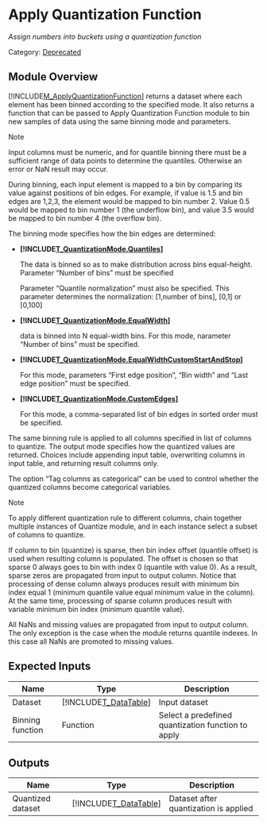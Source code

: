# Apply Quantization Function

*Assign numbers into buckets using a quantization function*

Category: [Deprecated](27565421-8F99-41A5-9B76-241B103E4E88)


## Module Overview
[!INCLUDE[M_ApplyQuantizationFunction](Token\M_ApplyQuantizationFunction.md)] returns a dataset where each element has been binned 
according to the specified mode. It also returns a function that can be passed to
Apply Quantization Function module to bin new samples of data using the
same binning mode and parameters.

> [!NOTE]
> Input columns must be numeric, and for quantile binning there must be a sufficient
> range of data points to determine the quantiles. Otherwise an error or NaN result may occur.

During binning, each input element is mapped to a bin by comparing its value
against positions of bin edges. For example, if value is 1.5 and bin edges are 1,2,3,
the element would be mapped to bin number 2. Value 0.5 would be mapped to bin number 1
(the underflow bin), and value 3.5 would be mapped to bin number 4 (the overflow bin).

The binning mode specifies how the bin edges are determined:


-   **[!INCLUDE[T_QuantizationMode.Quantiles](Token\T_QuantizationMode.Quantiles.md)]**
    
    The data is binned so as to make
distribution across bins equal\-height. Parameter “Number of bins”
must be specified
    
    Parameter “Quantile normalization” must also be specified.
This parameter determines the normalization: \[1,number of bins],
\[0,1] or \[0,100]

-   **[!INCLUDE[T_QuantizationMode.EqualWidth](Token\T_QuantizationMode.EqualWidth.md)]**
    
    data is binned into N equal\-width bins.
For this mode, narameter “Number of bins” must be specified.

-   **[!INCLUDE[T_QuantizationMode.EqualWidthCustomStartAndStop](Token\T_QuantizationMode.EqualWidthCustomStartAndStop.md)]**
    
    For this mode, parameters  “First edge position”, “Bin width” and
“Last edge position” must be specified.

-   **[!INCLUDE[T_QuantizationMode.CustomEdges](Token\T_QuantizationMode.CustomEdges.md)]**
    
    For this mode, a comma\-separated list of bin edges in sorted order must
be specified.

The same binning rule is applied to all columns specified in list of
columns to quantize. The output mode specifies how the quantized values are
returned. Choices include appending input table, overwriting columns in input
table, and returning result columns only.

The option “Tag columns as categorical” can be used to control
whether the quantized columns become categorical variables.

> [!NOTE]
> To apply different quantization rule to different columns,
> chain together multiple instances of Quantize module, and in each
> instance select a subset of columns to quantize.
>
> If column to bin (quantize) is sparse, then bin index offset (quantile offset) is used when resulting column is populated.
> The offset is chosen so that sparse 0 always goes to bin with index 0 (quantile with value 0).
> As a result, sparse zeros are propagated from input to output column.
> Notice that processing of dense column always produces result with minimum bin index equal 1 (minimum quantile value equal minimum value in the column).
> At the same time, processing of sparse column produces result with variable minimum bin index (minimum quantile value).
>
> All NaNs and missing values are propagated from input to output column.
> The only exception is the case when the module returns quantile indexes.
> In this case all NaNs are promoted to missing values.


## Expected Inputs


|Name|Type|Description|
|--------|--------|---------------|
|Dataset|[!INCLUDE[T_DataTable](Token\T_DataTable.md)]|Input dataset|
|Binning function|Function|Select a predefined quantization function to apply|


## Outputs


|Name|Type|Description|
|--------|--------|---------------|
|Quantized dataset|[!INCLUDE[T_DataTable](Token\T_DataTable.md)]|Dataset after quantization is applied|

</br>
</br>
